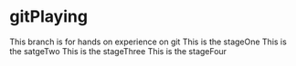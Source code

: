 # gitPlaying
This branch is for hands on experience on git
This is the stageOne
This is the satgeTwo
This is the stageThree
This is the stageFour